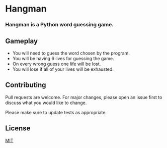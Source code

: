 # Hangman

### Hangman is a Python word guessing game.

## Gameplay
   - You will need to guess the word chosen by the program.
   - You will be having 6 lives for guessing the game.
   - On every wrong guess one life will be lost.
   - You will lose if all of your lives will be exhausted.

## Contributing
Pull requests are welcome. For major changes, please open an issue first to discuss what you would like to change.

Please make sure to update tests as appropriate.

## License
[MIT](https://choosealicense.com/licenses/mit/)
